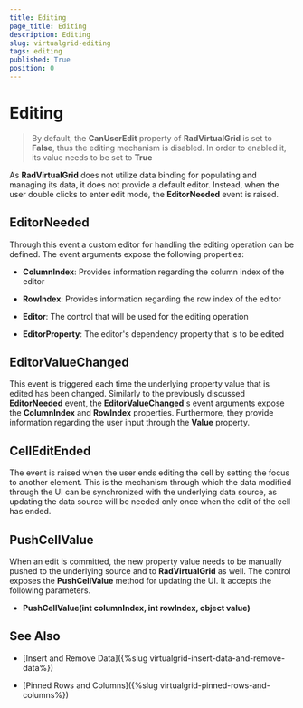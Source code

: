 ```yaml
---
title: Editing
page_title: Editing
description: Editing
slug: virtualgrid-editing
tags: editing
published: True
position: 0
---
```


# Editing 

> By default, the __CanUserEdit__ property of __RadVirtualGrid__ is set to __False__, thus the editing mechanism is disabled. In order to enabled it, its value needs to be set to __True__

As __RadVirtualGrid__ does not utilize data binding for populating and managing its data, it does not provide a default editor. Instead, when the user double clicks to enter edit mode, the __EditorNeeded__ event is raised. 

## EditorNeeded

Through this event a custom editor for handling the editing operation can be defined. The event arguments expose the following properties:

* __ColumnIndex__: Provides information regarding the column index of the editor

* __RowIndex__: Provides information regarding the row index of the editor

* __Editor__: The control that will be used for the editing operation

* __EditorProperty__: The editor's dependency property that is to be edited

## EditorValueChanged

This event is triggered each time the underlying property value that is edited has been changed. Similarly to the previously discussed __EditorNeeded__ event, the __EditorValueChanged__'s event arguments expose the __ColumnIndex__ and __RowIndex__ properties. Furthermore, they provide information regarding the user input through the __Value__ property.

## CellEditEnded

The event is raised when the user ends editing the cell by setting the focus to another element.  This is the mechanism through which the data modified through the UI can be synchronized with the underlying data source, as updating the data source will be needed only once when the edit of the cell has ended.

## PushCellValue

When an edit is committed, the new property value needs to be manually pushed to the underlying source and to __RadVirtualGrid__ as well. The control exposes the __PushCellValue__ method for updating the UI. It accepts the following parameters.

* __PushCellValue(int columnIndex, int rowIndex, object value)__

## See Also

* [Insert and Remove Data]({%slug virtualgrid-insert-data-and-remove-data%})

* [Pinned Rows and Columns]({%slug virtualgrid-pinned-rows-and-columns%})


